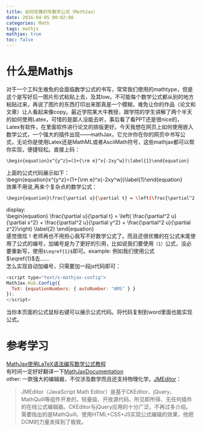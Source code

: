 ```yaml
---
title: 如何优雅的写数学公式（MathJax）
date: 2016-04-05 00:02:08
categories: Math
tags: mathjs
mathjax: true
toc: false
---
```

# 什么是Mathjs
对于一个工科生难免的会面临数学公式的书写，常常我们使用的mathtype，但是这个是写好后一图片形式粘贴上去，及其low。不可能每个数学公式都从别的地方粘贴过来，再说了图片的东西打印出来那真是一个模糊，难免让你的作品（论文和文章）让人看起来像copy。最近学院某大牛教授，跟学院的学生讲解了两个半天的如何使用Latex，可惜的是鄙人没能去听，事后看了看PPT还是很nice的，Latex有软件，在里面软件进行论文的排版更好。今天我想在网页上如何使用嵌入数学公式，一个强大的插件出现——mathJax，它允许你在你的网页中书写公式，无论你是使用Latex还是MathML或者AsciiMath符号，这些mathjax都可以帮你实现，便捷轻松。直接上码：  
```
\begin{equation}x^{y^z}=(1+{\rm e}^x{-2xy^w})\label{1}\end{equation}
```  
上面的公式代码展示如下：  
\begin{equation}x^{y^z}=(1+{\rm e}^x{-2xy^w})\label{1}\end{equation}    
效果不用说,再来个复杂点的数学公式：
```bash 
\begin{equation}\frac{\partial u}{\partial t} = \left(\frac{\partial^2 u}{\partial x^2}+\frac{\partial^2 u}{\partial y^2} + \frac{\partial^2 u}{\partial z^2}\right)\label{2}\end{equation}
```  
display:  
\begin{equation} \frac{\partial u}{\partial t} =  \left( \frac{\partial^2 u}{\partial x^2} + \frac{\partial^2 u}{\partial y^2} + \frac{\partial^2 u}{\partial z^2}\right) \label{2} \end{equation}  
感觉很炫！老师再也不用担心我写不好数学公式了。而且还很优雅的在公式末尾使用了公式的编号，加编号是为了更好的引用，比如说我们要使用`（1）`公式，没必要重新写，使用`$\eqref{1}$`即可。example: 例如我们使用公式$\eqref{1}$去……  
怎么实现自动加编号，只需要加一段js代码即可：  
```js
<script type="text/x-mathjax-config">  
MathJax.Hub.Config({
  TeX: {equationNumbers: { autoNumber: "AMS" } }
});
</script>  
```  
当你本页面的公式鼠标右键可以展示公式代码。将代码复制到word里面也能实现公式。

# 参考学习
[MathJax使用LaTeX语法编写数学公式教程](http://iori.sinaapp.com/17.html/comment-page-1?replytocom=2)  
有时间一定好好翻译一下[MathJaxDocumentation](http://www.onemathematicalcat.org/MathJaxDocumentation/TeXSyntax.htm)  
other: 一款强大的编辑器，不仅涉及数学而且还支持物理化学。[JMEditor](http://www.jmeditor.com/jme/intr.html)：
> JMEditor（JavaScript Math Editor）是基于CKEditor、jQuery、MathQuill等组件开发的，轻量级、开放源代码、所见即所得、无任何插件的在线公式编辑器。CKEditor与jQuery应用的十分广泛，不再过多介绍。需要指出的是MathQuill，使用HTML+CSS+JS实现公式编辑的效果，他把DOM的力量发挥到了极致。
